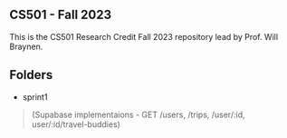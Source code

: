 ## CS501 - Fall 2023

This is the CS501 Research Credit Fall 2023 repository lead by Prof. Will Braynen. 

## Folders

- sprint1 
> (Supabase implementaions - GET /users, /trips, /user/:id, user/:id/travel-buddies)